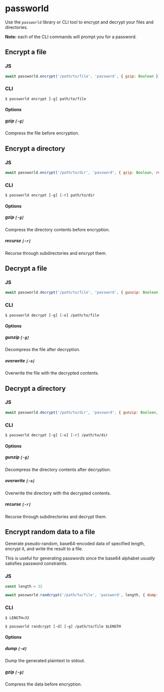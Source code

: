 # passworld

Use the `passworld` library or CLI tool to encrypt and decrypt your files and directories.

**Note:** each of the CLI commands will prompt you for a password.

## Encrypt a file

### JS

```js
await passworld.encrypt('/path/to/file', 'password', { gzip: Boolean })
```

### CLI

```
$ passworld encrypt [-g] path/to/file
```

#### Options

##### gzip `[-g]`
Compress the file before encryption.

## Encrypt a directory

### JS

```js
await passworld.encrypt('/path/to/dir', 'password', { gzip: Boolean, recurse: Boolean })
```

### CLI

```
$ passworld encrypt [-g] [-r] path/to/dir
```

#### Options

##### gzip `[-g]`
Compress the directory contents before encryption.

##### recurse `[-r]`
Recurse through subdirectories and encrypt them.

## Decrypt a file

### JS

```js
await passworld.decrypt('/path/to/file', 'password', { gunzip: Boolean, overwrite: Boolean })
```

### CLI

```
$ passworld decrypt [-g] [-o] /path/to/file
```

#### Options

##### gunzip `[-g]`
Decompress the file after decryption.

##### overwrite `[-o]`
Overwrite the file with the decrypted contents.

## Decrypt a directory

### JS

```js
await passworld.decrypt('/path/to/dir', 'password', { gunzip: Boolean, overwrite: Boolean, recurse: Boolean })
```

### CLI

```
$ passworld decrypt [-g] [-o] [-r] /path/to/dir
```

#### Options

##### gunzip `[-g]`
Decompress the directory contents after decryption.

##### overwrite `[-o]`
Overwrite the directory with the decrypted contents.

##### recurse `[-r]`
Recurse through subdirectories and decrypt them.

## Encrypt random data to a file

Generate pseudo-random, base64-encoded data of specified length, encrypt it, and write the result to a file.

This is useful for generating passwords since the base64 alphabet *usually* satisfies password constraints.

### JS

```js
const length = 32

await passworld.randcrypt('/path/to/file', 'password', length, { dump: Boolean, gzip: Boolean })
```

### CLI

```
$ LENGTH=32

$ passworld randcrypt [-d] [-g] /path/to/file $LENGTH
```

#### Options

##### dump `[-d]`
Dump the generated plaintext to stdout.

##### gzip `[-g]`
Compress the data before encryption.
